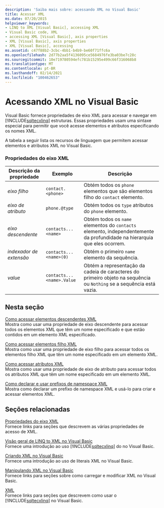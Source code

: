 ```yaml
---
description: 'Saiba mais sobre: acessando XML no Visual Basic'
title: Acessar XML
ms.date: 07/20/2015
helpviewer_keywords:
- LINQ to XML [Visual Basic], accessing XML
- Visual Basic code, XML
- accessing XML [Visual Basic], axis properties
- XML [Visual Basic], axis properties
- XML [Visual Basic], accessing
ms.assetid: c47f88b2-3cbc-4bb1-b4b9-be60f71ffc6a
ms.openlocfilehash: 2d77b2aa5f4136095ce5684976fe3ba03be7c28c
ms.sourcegitcommit: 10e719780594efc781b15295e499c66f316068b8
ms.translationtype: MT
ms.contentlocale: pt-BR
ms.lasthandoff: 02/14/2021
ms.locfileid: "100462653"
---
```

# <a name="accessing-xml-in-visual-basic"></a>Acessando XML no Visual Basic

Visual Basic fornece propriedades de eixo XML para acessar e navegar em [!INCLUDE[sqltecxlinq](~/includes/sqltecxlinq-md.md)] estruturas. Essas propriedades usam uma sintaxe especial para permitir que você acesse elementos e atributos especificando os nomes XML.  
  
 A tabela a seguir lista os recursos de linguagem que permitem acessar elementos e atributos XML no Visual Basic.  
  
### <a name="xml-axis-properties"></a>Propriedades do eixo XML  
  
|Descrição da propriedade|Exemplo|Descrição|  
|--------------------------|-------------|-----------------|  
|*eixo filho*|`contact.<phone>`|Obtém todos os `phone` elementos que são elementos filho do `contact` elemento.|  
|*eixo de atributo*|`phone.@type`|Obtém todos os `type` atributos do `phone` elemento.|  
|*eixo descendente*|`contacts...<name>`|Obtém todos os `name` elementos do `contacts` elemento, independentemente da profundidade na hierarquia que eles ocorrem.|  
|*indexador de extensão*|`contacts...<name>(0)`|Obtém o primeiro `name` elemento da sequência.|  
|*value*|`contacts...<name>.Value`|Obtém a representação da cadeia de caracteres do primeiro objeto na sequência ou `Nothing` se a sequência está vazia.|  
  
## <a name="in-this-section"></a>Nesta seção  

 [Como acessar elementos descendentes XML](how-to-access-xml-descendant-elements.md)  
 Mostra como usar uma propriedade de eixo descendente para acessar todos os elementos XML que têm um nome especificado e que estão contidos em um elemento XML especificado.  
  
 [Como acessar elementos filho XML](how-to-access-xml-child-elements.md)  
 Mostra como usar uma propriedade de eixo filho para acessar todos os elementos filho XML que têm um nome especificado em um elemento XML.  
  
 [Como acessar atributos XML](how-to-access-xml-attributes.md)  
 Mostra como usar uma propriedade de eixo de atributo para acessar todos os atributos XML que têm um nome especificado em um elemento XML.  
  
 [Como declarar e usar prefixos de namespace XML](how-to-declare-and-use-xml-namespace-prefixes.md)  
 Mostra como declarar um prefixo de namespace XML e usá-lo para criar e acessar elementos XML.  
  
## <a name="related-sections"></a>Seções relacionadas  

 [Propriedades do eixo XML](../../../language-reference/xml-axis/index.md)  
 Fornece links para seções que descrevem as várias propriedades de acesso de XML.  
  
 [Visão geral de LINQ to XML no Visual Basic](overview-of-linq-to-xml.md)  
 Fornece uma introdução ao uso [!INCLUDE[sqltecxlinq](~/includes/sqltecxlinq-md.md)] do no Visual Basic.  
  
 [Criando XML no Visual Basic](creating-xml.md)  
 Fornece uma introdução ao uso de literais XML no Visual Basic.  
  
 [Manipulando XML no Visual Basic](manipulating-xml.md)  
 Fornece links para seções sobre como carregar e modificar XML no Visual Basic.  
  
 [XML](index.md)  
 Fornece links para seções que descrevem como usar o [!INCLUDE[sqltecxlinq](~/includes/sqltecxlinq-md.md)] no Visual Basic.

